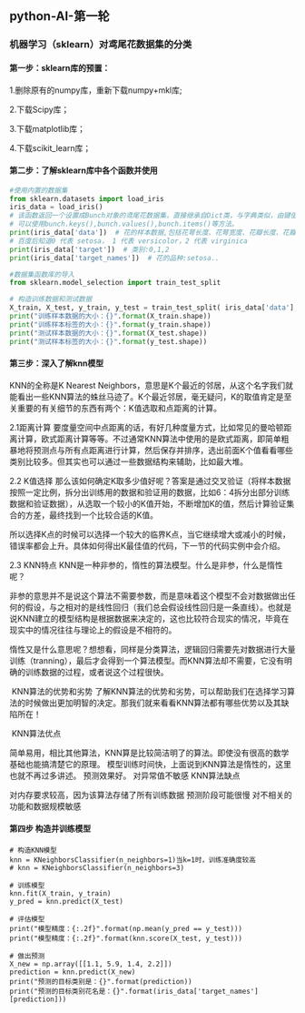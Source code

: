 ## python-AI-第一轮

### 机器学习（sklearn）对鸢尾花数据集的分类

#### 第一步：sklearn库的预置：

  1.删除原有的numpy库，重新下载numpy+mkl库;

  2.下载Scipy库；

  3.下载matplotlib库；

  4.下载scikit_learn库；



#### 第二步：了解sklearn库中各个函数并使用

```python
#使用内置的数据集
from sklearn.datasets import load_iris
iris_data = load_iris()
# 该函数返回一个设置成Bunch对象的鸢尾花数据集，直接继承自Dict类，与字典类似，由键值对组成。
# 可以使用bunch.keys(),bunch.values(),bunch.items()等方法。
print(iris_data['data'])  # 花的样本数据,包括花萼长度、花萼宽度、花瓣长度、花瓣宽度的测量数据
# 百度后知道0 代表 setosa， 1 代表 versicolor，2 代表 virginica
print(iris_data['target'])  # 类别:0,1,2
print(iris_data['target_names'])  # 花的品种:setosa..

```





```py
#数据集函数库的导入
from sklearn.model_selection import train_test_split

# 构造训练数据和测试数据
X_train, X_test, y_train, y_test = train_test_split( iris_data['data'], iris_data['target'], random_state=0)
print("训练样本数据的大小：{}".format(X_train.shape))
print("训练样本标签的大小：{}".format(y_train.shape))
print("测试样本数据的大小：{}".format(X_test.shape))
print("测试样本标签的大小：{}".format(y_test.shape))
```

#### 第三步：深入了解knn模型

KNN的全称是K Nearest Neighbors，意思是K个最近的邻居，从这个名字我们就能看出一些KNN算法的蛛丝马迹了。K个最近邻居，毫无疑问，K的取值肯定是至关重要的有关细节的东西有两个：K值选取和点距离的计算。

2.1距离计算
	要度量空间中点距离的话，有好几种度量方式，比如常见的曼哈顿距离计算，欧式距离计算等等。不过通常KNN算法中使用的是欧式距离，即简单粗暴地将预测点与所有点距离进行计算，然后保存并排序，选出前面K个值看看哪些类别比较多。但其实也可以通过一些数据结构来辅助，比如最大堆。

2.2 K值选择
	那么该如何确定K取多少值好呢？答案是通过交叉验证（将样本数据按照一定比例，拆分出训练用的数据和验证用的数据，比如6：4拆分出部分训练数据和验证数据），从选取一个较小的K值开始，不断增加K的值，然后计算验证集合的方差，最终找到一个比较合适的K值。

​	所以选择K点的时候可以选择一个较大的临界K点，当它继续增大或减小的时候，错误率都会上升。具体如何得出K最佳值的代码，下一节的代码实例中会介绍。

2.3 KNN特点
	KNN是一种非参的，惰性的算法模型。什么是非参，什么是惰性呢？

​	非参的意思并不是说这个算法不需要参数，而是意味着这个模型不会对数据做出任何的假设，与之相对的是线性回归（我们总会假设线性回归是一条直线）。也就是说KNN建立的模型结构是根据数据来决定的，这也比较符合现实的情况，毕竟在现实中的情况往往与理论上的假设是不相符的。

​	惰性又是什么意思呢？想想看，同样是分类算法，逻辑回归需要先对数据进行大量训练（tranning），最后才会得到一个算法模型。而KNN算法却不需要，它没有明确的训练数据的过程，或者说这个过程很快。

​	KNN算法的优势和劣势
了解KNN算法的优势和劣势，可以帮助我们在选择学习算法的时候做出更加明智的决定。那我们就来看看KNN算法都有哪些优势以及其缺陷所在！

​	KNN算法优点

简单易用，相比其他算法，KNN算是比较简洁明了的算法。即使没有很高的数学基础也能搞清楚它的原理。
模型训练时间快，上面说到KNN算法是惰性的，这里也就不再过多讲述。
预测效果好。
对异常值不敏感
	KNN算法缺点

对内存要求较高，因为该算法存储了所有训练数据
预测阶段可能很慢
对不相关的功能和数据规模敏感

#### 第四步 构造并训练模型

```pyth
# 构造KNN模型
knn = KNeighborsClassifier(n_neighbors=1)当k=1时，训练准确度较高
# knn = KNeighborsClassifier(n_neighbors=3)

# 训练模型
knn.fit(X_train, y_train)
y_pred = knn.predict(X_test)

# 评估模型
print("模型精度：{:.2f}".format(np.mean(y_pred == y_test)))
print("模型精度：{:.2f}".format(knn.score(X_test, y_test)))

# 做出预测
X_new = np.array([[1.1, 5.9, 1.4, 2.2]])
prediction = knn.predict(X_new)
print("预测的目标类别是：{}".format(prediction))
print("预测的目标类别花名是：{}".format(iris_data['target_names'][prediction]))
```

